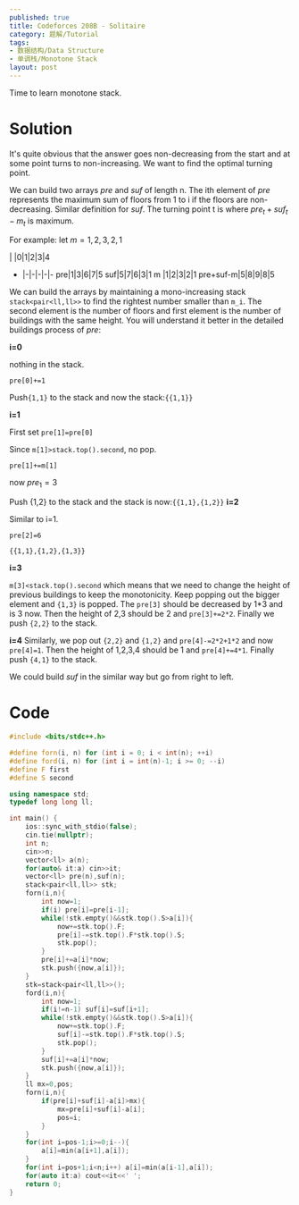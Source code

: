 ```yaml
---
published: true
title: Codeforces 208B - Solitaire
category: 题解/Tutorial
tags: 
- 数据结构/Data Structure
- 单调栈/Monotone Stack
layout: post
---
```

Time to learn monotone stack.
<!-- more -->

# Solution

It's quite obvious that the answer goes non-decreasing from the start and at some point turns to non-increasing. We want to find the optimal turning point.

We can build two arrays $pre$ and $suf$ of length n. The ith element of $pre$ represents the maximum sum of floors from 1 to i if the floors are non-decreasing. Similar definition for $suf$. The turning point t is where $pre_t+suf_t-m_t$ is maximum.

For example: let $m={1,2,3,2,1}$

|  |0|1|2|3|4 
-  |-|-|-|-|-
pre|1|3|6|7|5
suf|5|7|6|3|1
m  |1|2|3|2|1
pre+suf-m|5|8|9|8|5

We can build the arrays by maintaining a mono-increasing stack `stack<pair<ll,ll>>` to find the rightest number smaller than `m_i`. The second element is the number of floors and first element is the number of buildings with the same height. You will understand it better in the detailed  buildings process of $pre$:

**i=0**

nothing in the stack.

`pre[0]+=1`

Push`{1,1}` to the stack and now the stack:`{{1,1}}`


**i=1**

First set `pre[1]=pre[0]`

Since `m[1]>stack.top().second`, no pop.

`pre[1]+=m[1]`

now $pre_1=3$

Push {1,2} to the stack and the stack is now:`{{1,1},{1,2}}`
**i=2**

Similar to i=1.

`pre[2]=6`

`{{1,1},{1,2},{1,3}}`

**i=3**

`m[3]<stack.top().second` which means that we need to change the height of previous buildings to keep the monotonicity. Keep popping out the bigger element and `{1,3}` is popped. The `pre[3]` should be decreased by 1*3 and is 3 now. Then the height of 2,3 should be 2 and `pre[3]+=2*2`. Finally we push `{2,2}` to the stack.

**i=4** 
Similarly, we pop out `{2,2}` and `{1,2}` and `pre[4]-=2*2+1*2` and now `pre[4]=1`. Then the height of 1,2,3,4 should be 1 and `pre[4]+=4*1`. Finally push `{4,1}` to the stack.

We could build $suf$ in the similar way but go from right to left.

# Code
```cpp
#include <bits/stdc++.h>

#define forn(i, n) for (int i = 0; i < int(n); ++i)
#define ford(i, n) for (int i = int(n)-1; i >= 0; --i)
#define F first
#define S second

using namespace std;
typedef long long ll;

int main() {
	ios::sync_with_stdio(false);
	cin.tie(nullptr);
	int n;
	cin>>n;
	vector<ll> a(n);
	for(auto& it:a) cin>>it;
	vector<ll> pre(n),suf(n);
	stack<pair<ll,ll>> stk;
	forn(i,n){
		int now=1;
		if(i) pre[i]=pre[i-1];
		while(!stk.empty()&&stk.top().S>a[i]){
			now+=stk.top().F;
			pre[i]-=stk.top().F*stk.top().S;
			stk.pop();
		}
		pre[i]+=a[i]*now;
		stk.push({now,a[i]});
	}
	stk=stack<pair<ll,ll>>();
	ford(i,n){
		int now=1;
		if(i!=n-1) suf[i]=suf[i+1];
		while(!stk.empty()&&stk.top().S>a[i]){
			now+=stk.top().F;
			suf[i]-=stk.top().F*stk.top().S;
			stk.pop();
		}
		suf[i]+=a[i]*now;
		stk.push({now,a[i]});
	}
	ll mx=0,pos;
	forn(i,n){
		if(pre[i]+suf[i]-a[i]>mx){
			mx=pre[i]+suf[i]-a[i];
			pos=i;
		}
	}
	for(int i=pos-1;i>=0;i--){
		a[i]=min(a[i+1],a[i]);
	}
	for(int i=pos+1;i<n;i++) a[i]=min(a[i-1],a[i]);
	for(auto it:a) cout<<it<<' ';
	return 0;
}
```